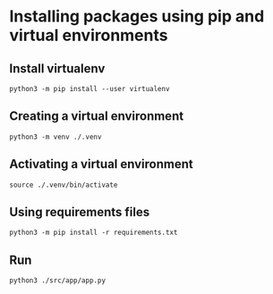 # Installing packages using pip and virtual environments

## Install virtualenv

```code
python3 -m pip install --user virtualenv
```

## Creating a virtual environment

```code
python3 -m venv ./.venv
```

## Activating a virtual environment

```code
source ./.venv/bin/activate
```

## Using requirements files

```code
python3 -m pip install -r requirements.txt
```

## Run

```code
python3 ./src/app/app.py
```
